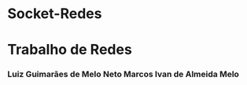 # Socket-Redes
<h1>Trabalho de Redes</h1>
  <h3>Luiz Guimarães de Melo Neto
    Marcos Ivan de Almeida Melo </h3>
  

